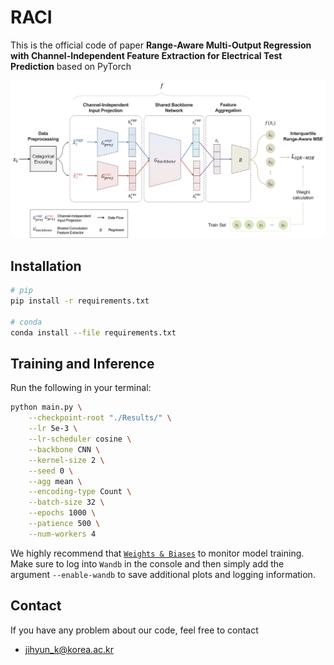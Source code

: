 # RACI

This is the official code of paper **Range-Aware Multi-Output Regression with Channel-Independent Feature Extraction for Electrical Test Prediction** based on PyTorch

![Overall Framework](./Img/fig4.png)

## Installation
```bash
# pip
pip install -r requirements.txt

# conda
conda install --file requirements.txt
```

## Training and Inference
Run the following in your terminal:
```bash
python main.py \
    --checkpoint-root "./Results/" \
    --lr 5e-3 \
    --lr-scheduler cosine \
    --backbone CNN \
    --kernel-size 2 \
    --seed 0 \
    --agg mean \
    --encoding-type Count \
    --batch-size 32 \
    --epochs 1000 \
    --patience 500 \
    --num-workers 4
```
We highly recommend that [`Weights & Biases`](https://kr.wandb.ai/) to monitor model training. Make sure to log into `Wandb` in the console and then simply add the argument `--enable-wandb` to save additional plots and logging information.

## Contact
If you have any problem about our code, feel free to contact 
* jihyun_k@korea.ac.kr
